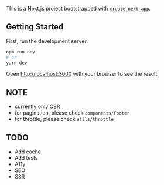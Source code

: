 This is a [Next.js](https://nextjs.org/) project bootstrapped with [`create-next-app`](https://github.com/vercel/next.js/tree/canary/packages/create-next-app).

## Getting Started

First, run the development server:

```bash
npm run dev
# or
yarn dev
```

Open [http://localhost:3000](http://localhost:3000) with your browser to see the result.

## NOTE
- currently only CSR
- for pagination, please check `components/Footer`
- for throttle, please check `utils/throttle`
## TODO
- Add cache
- Add tests
- A11y
- SEO
- SSR

